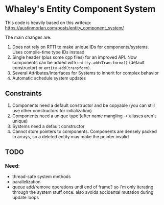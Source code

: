 # Whaley's Entity Component System
This code is heavily based on this writeup: https://austinmorlan.com/posts/entity_component_system/

The main changes are:

1. Does not rely on RTTI to make unique IDs for components/systems. Uses compile-time type IDs instead
2. Single header (plus some cpp files) for an improved API. Now components can be added with `entity.add<Transform>()` (default constructor) or `entity.add(transform)`. 
3. Several Attributes/Interfaces for Systems to inherit for complex behavior
4. Automatic schedule system updates

## Constraints

1. Components need a default constructor and be copyable (you can still use other constructors for initialization)
2. Components need a unique type (after name mangling -> aliases aren't unique)
3. Systems need a default constructor
4. Cannot store pointers to components. Components are densely packed in arrays, so a deleted entity may make the pointer invalid

## TODO

### Need:

- thread-safe system methods
- parallelization
- queue add/remove operations until end of frame? so i'm only iterating through the system stuff once. also avoids accidental mutation during update loops
